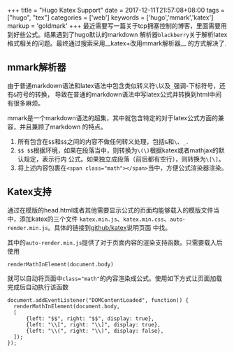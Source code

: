+++
title = "Hugo Katex Support"
date = 2017-12-11T21:57:08+08:00
tags = ["hugo", "tex"]
categories = ['web']
keywords = ['hugo','mmark','katex']
markup = 'goldmark'
+++
最近需要写一篇关于tcp拥塞控制的博客，里面需要用到好些公式。结果遇到了hugo默认的markdown
解析器`blackberry`关于解析latex格式相关的问题。最终通过搜索采用__katex+改用mmark解析器__
的方式解决了.
<!--more-->
## mmark解析器
由于普通markdown语法和latex语法中包含类似转义符`\`以及`_`强调-下标符号，还有`&`符号的转换，
导致在普通的markdown语法中写latex公式并转换到html中间有很多麻烦。

mmark是一个markdown语法的超集，其中就包含特定的对于latex公式方面的兼容，并且兼顾了markdown
的特点。

1. 所有包含在`$$`和`$$`之间的内容不做任何转义处理，包括`&`和`\`、`_`.
2. `$$ $$`根据环境，如果在段落当中，则转换为`\(\)`根据katex或者mathjax的默认规定，表示行内
公式。如果独立成段落（前后都有空行），则转换为`\[\]`。
3. 将上述内容包裹在`<span class="math"></span>`当中，方便公式渲染器渲染。

## Katex支持
通过在模版的head.html或者其他需要显示公式的页面均能够载入的模版文件当中，添加katex的三个文件
`katex.min.js`、`katex.min.css`、`auto-render.min.js`。具体的链接到[github/katex](2)说明页面
中找。

其中的`auto-render.min.js`提供了对于页面内容的渲染支持函数。只需要载入后使用

    renderMathInElement(document.body)
就可以自动将页面中`class="math"`的内容渲染成公式。使用如下方式让页面加载完成后自动执行该函数

    document.addEventListener("DOMContentLoaded", function() {
      renderMathInElement(document.body,
      [
          {left: "$$", right: "$$", display: true},
          {left: "\\[", right: "\\]", display: true},
          {left: "\\(", right: "\\)", display: false},
      ]);
    });


[2]:https://github.com/Khan/KaTeX

